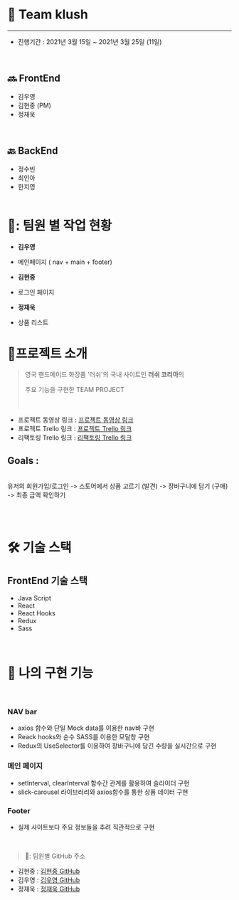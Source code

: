 # 🏡 Team klush

---

- 진행기간 : 2021년 3월 15일 ~ 2021년 3월 25일 (11일)

<br>

## 🔜 FrontEnd

- 김우영
- 김현중 (PM)
- 정재욱

<br>

## 🔙 BackEnd

- 정수빈
- 최인아
- 한지영
  <br>
  <br>

# 🌟: 팀원 별 작업 현황

- **김우영**
- 메인페이지 ( nav + main + footer)

- **김현중**
- 로그인 페이지

- **정재욱**
- 상품 리스트

# 🌟프로젝트 소개

> 영국 핸드메이드 화장품 '러쉬'의 국내 사이트인 **러쉬 코리아**의 
> 
> 주요 기능을 구현한 TEAM PROJECT <br>  
> <br>
 - 프로젝트 동영상 링크 : [프로젝트 동영상 링크](https://www.youtube.com/watch?v=5bo_7Ud_IBE)
 - 프로젝트 Trello 링크 : [프로젝트 Trello 링크](https://trello.com/b/bNzAH2dM/klush)
 - 리팩토링 Trello 링크 : [리팩토링 Trello 링크](https://trello.com/b/L2vKUOjF/klush-front-refactoring)

## Goals :

<br> 유저의 회원가입/로그인 -> 스토어에서 상품 고르기 (발견) -> 장바구니에 담기 (구매) -> 최종 금액 확인하기

<br>
<br>

# 🛠 기술 스택

## FrontEnd 기술 스택

- Java Script
- React
- React Hooks
- Redux
- Sass

<br>

# 🌈 나의 구현 기능

<br>

### NAV bar

- axios 함수와 단일 Mock data를 이용한 nav바 구현
- Reack hooks와 순수 SASS를 이용한 모달창 구현
- Redux의 UseSelector를 이용하여 장바구니에 담긴 수량을 실시간으로 구현

### 메인 페이지

- setInterval, clearInterval 함수간 관계를 활용하여 슬라이더 구현
- slick-carousel 라이브러리와 axios함수를 통한 상품 데이터 구현

### Footer

- 실제 사이트보다 주요 정보들을 추려 직관적으로 구현 


<br>

> 🌟: 팀원별 GitHub 주소

- 김현중 : [김현중 GitHub](https://github.com/hyjoong)
- 김우영 : [김우영 GitHub](https://github.com/whoyoung90)
- 정재욱 : [정재욱 GitHub](https://github.com/stich9208)
